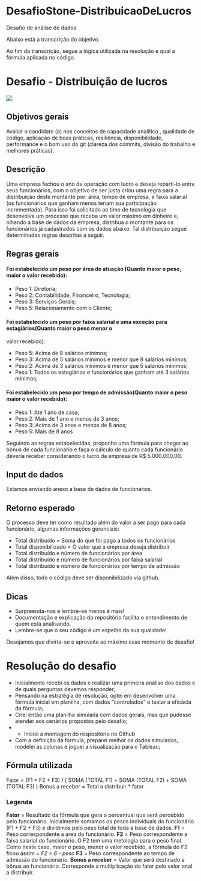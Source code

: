 # DesafioStone-DistribuicaoDeLucros
Desafio de análise de dados

Abaixo está a transcrição do objetivo.

Ao fim da transcrição, segue a lógica utilizada na resolução e qual a fórmula aplicada no código.

# Desafio - Distribuição de lucros

<img src  = "https://seeklogo.com/images/S/stone-pagamentos-logo-781DFFF629-seeklogo.com.png">

## Objetivos gerais

Avaliar o candidato (a) nos conceitos de capacidade analítica , qualidade de código, aplicação de boas práticas,
resiliência, disponibilidade, performance e o bom uso do git (clareza dos commits, divisão do trabalho e
melhores práticas).

## Descrição

Uma empresa fechou o ano de operação com lucro e deseja reparti-lo entre seus funcionários, com o objetivo
de ser justa criou uma regra para a distribuição deste montante por: área, tempo de empresa, e faixa salarial
(os funcionários que ganham menos teriam sua participação incrementada). Para isso foi solicitado ao time de
tecnologia que desenvolva um processo que receba um valor máximo em dinheiro e, olhando a base de dados
da empresa, distribua o montante para os funcionários já cadastrados com os dados abaixo. Tal distribuição
segue determinadas regras descritas a seguir.

## Regras gerais

#### Foi estabelecido um peso por área de atuação (Quanto maior o peso, maior o valor recebido):
* Peso 1: Diretoria;
* Peso 2: Contabilidade, Financeiro, Tecnologia;
* Peso 3: Serviços Gerais;
* Peso 5: Relacionamento com o Cliente;

#### Foi estabelecido um peso por faixa salarial e uma exceção para estagiários(Quanto maior o peso menor o
valor recebido):
* Peso 5: Acima de 8 salários mínimos;
* Peso 3: Acima de 5 salários mínimos e menor que 8 salários mínimos;
* Peso 2: Acima de 3 salários mínimos e menor que 5 salários mínimos;
* Peso 1: Todos os estagiários e funcionários que ganham até 3 salários mínimos;

#### Foi estabelecido um peso por tempo de admissão(Quanto maior o peso maior o valor recebido):
* Peso 1: Até 1 ano de casa;
* Peso 2: Mais de 1 ano e menos de 3 anos;
* Peso 3: Acima de 3 anos e menos de 8 anos;
* Peso 5: Mais de 8 anos

Seguindo as regras estabelecidas, proponha uma fórmula para chegar ao bônus de cada funcionário e faça o cálculo de quanto cada funcionário deveria receber considerando o lucro da empresa de R$ 5.000.000,00.

## Input de dados

Estamos enviando anexo a base de dados de funcionários.

## Retorno esperado

O processo deve ter como resultado além do valor a ser pago para cada funcionário, algumas informações gerenciais:
* Total distribuído = Soma do que foi pago a todos os funcionários
* Total disponibilizado = O valor que a empresa deseja distribuir
* Total distribuído e número de funcionários por área
* Total distribuído e número de funcionários por faixa salarial
* Total distribuído e número de funcionários por tempo de admissão

Além disso, todo o código deve ser disponibilizado via github.

## Dicas

* Surpreenda-nos e lembre-se menos é mais!
* Documentação e explicação do repositório facilita o entendimento de quem está analisando.
* Lembre-se que o seu código é um espelho da sua qualidade!

Desejamos que divirta-se e aproveite ao máximo esse momento de desafio!

# Resolução  do desafio

* Inicialmente recebi os dados e realizar uma primeira análise dos dados e de quais perguntas devemos responder;
* Pensando na estratégia de resolução, optei em desenvolver uma fórmula inicial em planilha, com dados "controlados" e testar a eficácia da fórmula;
* Criei então uma planilha simulada com dados gerais, mas que pudesse atender aos cenários propostos pelo desafio;
* * Iniciei a montagem do respositório no Github
* Com a definição da fórmula, preparei melhor os dados simulados, modelei as colunas e joguei a visualização para o Tableau;

## Fórmula utilizada

Fator = (F1 + F2 + F3) / ( SOMA (TOTAL F1) +
                           SOMA (TOTAL F2) + 
                           SOMA (TOTAL F3)
                          )
Bonus a receber = Total a distribuir * fator                          
                          
### Legenda                          
**Fator** = Resultado da fórmula que gera o percentual que será percebido pelo funcionário. Inicialmente somamos os pesos individuais do funcionário (F1 + F2 + F3) e dividimos pelo peso total de toda a base de dados.
**F1** = Peso correspondente a area do funcionário.
**F2** = Peso correspondente a faixa salarial do funcionário. O F2 tem uma metologia para o peso final. Como neste caso, maior o peso, menor o valor recebido, a fórmula do F2 ficou assim = *F2 = 6 - peso*
**F3** = Peso correspondente ao tempo de admissão do funcionário.
**Bonus a receber** = Valor que será destinado a bônus ao funcionário. Corresponde a multiplicação do fator pelo valor total a distribuir.


